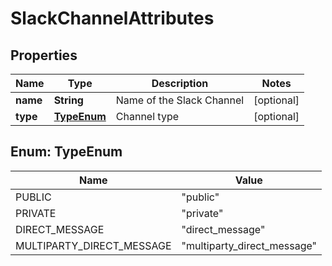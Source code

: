 

# SlackChannelAttributes


## Properties

| Name | Type | Description | Notes |
|------------ | ------------- | ------------- | -------------|
|**name** | **String** | Name of the Slack Channel |  [optional] |
|**type** | [**TypeEnum**](#TypeEnum) | Channel type |  [optional] |



## Enum: TypeEnum

| Name | Value |
|---- | -----|
| PUBLIC | &quot;public&quot; |
| PRIVATE | &quot;private&quot; |
| DIRECT_MESSAGE | &quot;direct_message&quot; |
| MULTIPARTY_DIRECT_MESSAGE | &quot;multiparty_direct_message&quot; |



